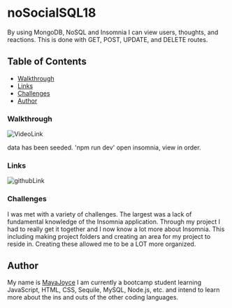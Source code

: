 # noSocialSQL18
By using MongoDB, NoSQL and Insomnia I can view users, thoughts, and reactions. This is done with GET, POST, UPDATE, and DELETE routes. 

## Table of Contents

- [Walkthrough](#walkthrough)
- [Links](#links)
- [Challenges](#challenges) 
- [Author](#author)

### Walkthrough
![VideoLink](https://youtu.be/ufrl3srLmRU)

data has been seeded.
'npm run dev'
open insomnia, view in order.

### Links 
![githubLink](git@github.com:mayaj0yce/noSocialSQL18.git)


### Challenges

I was met with a variety of challenges. The largest was a lack of fundamental knowledge of the Insomnia application. Through my project I had to really get it together and I now know a lot more about Insomnia. This including making project folders and creating an area for my project to reside in. Creating these allowed me to be a LOT more organized. 


## Author
My name is [MayaJoyce](https://github.com/mayaj0yce) I am currently a bootcamp student learning JavaScript, HTML, CSS, Sequile, MySQL, Node.js, etc. and intend to learn more  about the ins and outs of the other coding languages. 
